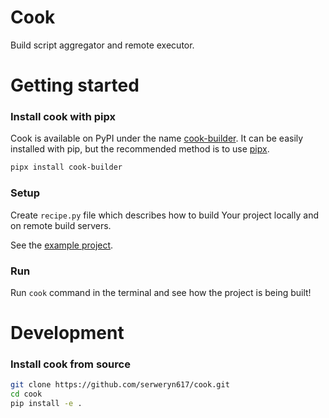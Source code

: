 # Cook

Build script aggregator and remote executor.

# Getting started

### Install cook with pipx

Cook is available on PyPI under the name [cook-builder](https://pypi.org/project/cook-builder/).
It can be easily installed with pip, but the recommended method is to use [pipx](https://pipx.pypa.io/stable/).

```sh
pipx install cook-builder
```

### Setup

Create `recipe.py` file which describes how to build Your project locally and on remote build servers.

See the [example project](example).

### Run

Run `cook` command in the terminal and see how the project is being built!

# Development

### Install cook from source

```sh
git clone https://github.com/serweryn617/cook.git
cd cook
pip install -e .
```

<!-- TODO: add tests -->